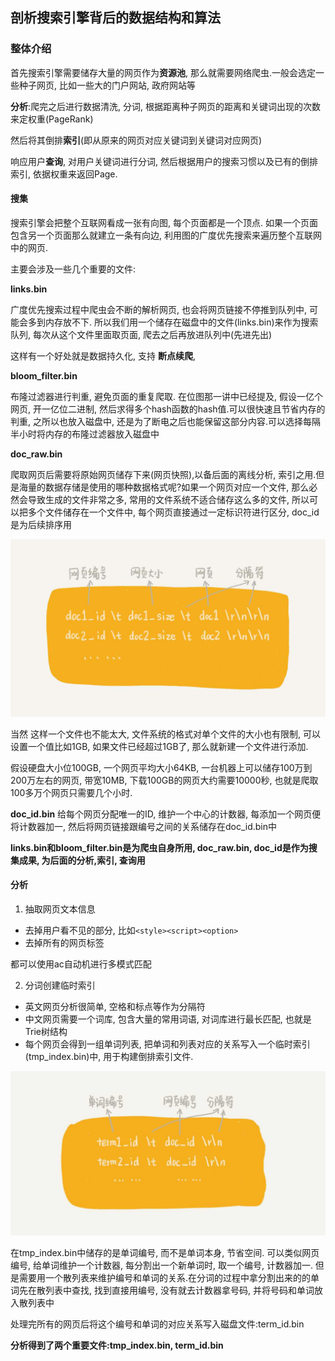 ## 剖析搜索引擎背后的数据结构和算法

### 整体介绍

首先搜索引擎需要储存大量的网页作为**资源池**, 那么就需要网络爬虫.一般会选定一些种子网页, 比如一些大的门户网站, 政府网站等

**分析**:爬完之后进行数据清洗, 分词, 根据距离种子网页的距离和关键词出现的次数来定权重(PageRank)

然后将其倒排**索引**(即从原来的网页对应关键词到关键词对应网页)

响应用户**查询**, 对用户关键词进行分词, 然后根据用户的搜索习惯以及已有的倒排索引, 依据权重来返回Page.

#### 搜集

搜索引擎会把整个互联网看成一张有向图, 每个页面都是一个顶点. 如果一个页面包含另一个页面那么就建立一条有向边, 利用图的广度优先搜索来遍历整个互联网中的网页.

主要会涉及一些几个重要的文件:

**links.bin**

广度优先搜索过程中爬虫会不断的解析网页, 也会将网页链接不停推到队列中, 可能会多到内存放不下. 所以我们用一个储存在磁盘中的文件(links.bin)来作为搜索队列, 每次从这个文件里面取页面, 爬去之后再放进队列中(先进先出)

这样有一个好处就是数据持久化, 支持 **断点续爬**, 

**bloom_filter.bin**

布隆过滤器进行判重, 避免页面的重复爬取. 在位图那一讲中已经提及, 假设一亿个网页, 开一亿位二进制, 然后求得多个hash函数的hash值.可以很快速且节省内存的判重, 之所以也放入磁盘中, 还是为了断电之后也能保留这部分内容.可以选择每隔半小时将内存的布隆过滤器放入磁盘中

**doc_raw.bin**

爬取网页后需要将原始网页储存下来(网页快照),以备后面的离线分析, 索引之用.但是海量的数据存储是使用的哪种数据格式呢?如果一个网页对应一个文件, 那么必然会导致生成的文件非常之多, 常用的文件系统不适合储存这么多的文件, 所以可以把多个文件储存在一个文件中, 每个网页直接通过一定标识符进行区分, doc_id是为后续排序用

![](/img/search_engine.jpg)

当然 这样一个文件也不能太大, 文件系统的格式对单个文件的大小也有限制, 可以设置一个值比如1GB, 如果文件已经超过1GB了, 那么就新建一个文件进行添加.

假设硬盘大小位100GB, 一个网页平均大小64KB, 一台机器上可以储存100万到200万左右的网页, 带宽10MB, 下载100GB的网页大约需要10000秒, 也就是爬取100多万个网页只需要几个小时.

**doc_id.bin**
给每个网页分配唯一的ID, 维护一个中心的计数器, 每添加一个网页便将计数器加一, 然后将网页链接跟编号之间的关系储存在doc_id.bin中

**links.bin和bloom_filter.bin是为爬虫自身所用, doc_raw.bin, doc_id是作为搜集成果, 为后面的分析,索引, 查询用**

#### 分析

1. 抽取网页文本信息
- 去掉用户看不见的部分, 比如`<style><script><option>`
- 去掉所有的网页标签

都可以使用ac自动机进行多模式匹配

2. 分词创建临时索引
- 英文网页分析很简单, 空格和标点等作为分隔符
- 中文网页需要一个词库, 包含大量的常用词语, 对词库进行最长匹配, 也就是Trie树结构
- 每个网页会得到一组单词列表, 把单词和列表对应的关系写入一个临时索引(tmp_index.bin)中, 用于构建倒排索引文件.

![](/img/search_engine2.jpg)

在tmp_index.bin中储存的是单词编号, 而不是单词本身, 节省空间. 可以类似网页编号, 给单词维护一个计数器, 每分割出一个新单词时, 取一个编号, 计数器加一. 但是需要用一个散列表来维护编号和单词的关系.在分词的过程中拿分割出来的的单词先在散列表中查找, 找到直接用编号, 没有就去计数器拿号码, 并将号码和单词放入散列表中

处理完所有的网页后将这个编号和单词的对应关系写入磁盘文件:term_id.bin

**分析得到了两个重要文件:tmp_index.bin, term_id.bin**